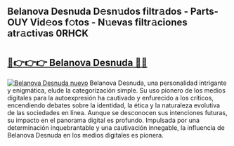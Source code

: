 ## Belanova Desnuda D𝚎sn𝚞dos filtr𝚊dos - Parts-OUY Vid𝚎os f𝚘tos - N𝚞evas filtr𝚊ciones atr𝚊ctivas 0RHCK

# <h2><a href="http://mb0ue4.tromn.icu/?c=Belanova+Desnuda">🔗👉👉👉 Belanova Desnuda 🔗🔗</a></h2>

[![Belanova Desnuda nuevo](https://i.imgur.com/pEAQMta.gif)](http://mb0ue4.tromn.icu/?c=Belanova+Desnuda)
Belanova Desnuda, una personalidad intrigante y enigmática, elude la categorización simple. Su uso pionero de los medios digitales para la autoexpresión ha cautivado y enfurecido a los críticos, encendiendo debates sobre la identidad, la ética y la naturaleza evolutiva de las sociedades en línea. Aunque se desconocen sus intenciones futuras, su impacto en el panorama digital es profundo. Impulsada por una determinación inquebrantable y una cautivación innegable, la influencia de Belanova Desnuda en los medios digitales es pionera.
